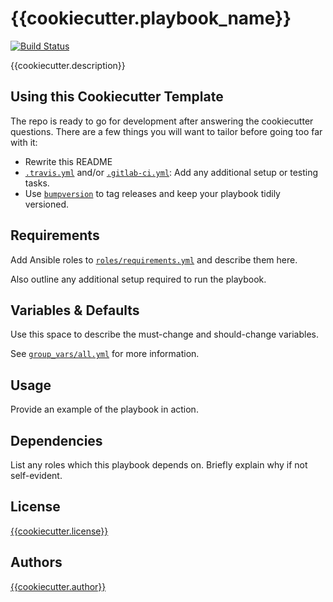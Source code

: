 # {{cookiecutter.playbook_name}}

[![Build Status](https://travis-ci.org/{{cookiecutter.author_github}}/ansible-role-{{cookiecutter.playbook_name}}.svg?branch=master)](https://travis-ci.org/{{cookiecutter.author_github}}/ansible-role-{{cookiecutter.playbook_name}})

{{cookiecutter.description}}

## Using this Cookiecutter Template
The repo is ready to go for development after answering the cookiecutter questions. There are a few things you will want to tailor before going too far with it:

* Rewrite this README
* [`.travis.yml`](.travis.yml) and/or [`.gitlab-ci.yml`](.gitlab-ci.yml): Add any additional setup or testing tasks.
* Use [`bumpversion`](https://github.com/peritus/bumpversion) to tag releases and keep your playbook tidily versioned.

## Requirements

Add Ansible roles to [`roles/requirements.yml`](roles/requirements.yml) and describe them here.

Also outline any additional setup required to run the playbook.

## Variables & Defaults

Use this space to describe the must-change and should-change variables.

See [`group_vars/all.yml`](group_vars/all.yml) for more information.

## Usage

Provide an example of the playbook in action.

## Dependencies

List any roles which this playbook depends on. Briefly explain why if not self-evident.

## License
[{{cookiecutter.license}}](LICENSE)

## Authors
[{{cookiecutter.author}}](https://github.com/{{cookiecutter.author_github}})

